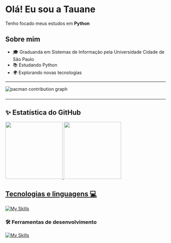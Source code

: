 # Olá! Eu sou a Tauane

Tenho focado meus estudos em **Python**

## Sobre mim

- 🎓 Graduanda em Sistemas de Informação pela Universidade Cidade de São Paulo
- 📚 Estudando Python
- 🌍 Explorando novas tecnologias

---
<picture>
  <source media="(prefers-color-scheme: dark)" srcset="https://raw.githubusercontent.com/tauanebraz/tauanebraz/output/pacman-contribution-graph-dark.svg">
  <source media="(prefers-color-scheme: light)" srcset="https://raw.githubusercontent.com/tauanebraz/tauanebraz/output/pacman-contribution-graph.svg">
  <img alt="pacman contribution graph" src="https://raw.githubusercontent.com/tauanebraz/tauanebraz/output/pacman-contribution-graph.svg">
</picture>

###
---

## ✨ Estatística do GitHub
<a href="https://github.com/tauanebraz">
  <img height="180em" src="https://github-readme-stats.vercel.app/api?username=tauanebraz&show_icons=true&theme=radical&include_all_commits=true&count_private=true"/>
  <img height="180em" src="https://github-readme-stats.vercel.app/api/top-langs/?username=tauanebraz&layout=compact&langs_count=6&theme=radical"/>

## Tecnologias e linguagens 💻
[![My Skills](https://skillicons.dev/icons?i=py&theme=dark)](https://skillicons.dev)

### 🛠️ Ferramentas de desenvolvimento
[![My Skills](https://skillicons.dev/icons?i=github,vscode&theme=dark)](https://skillicons.dev)
